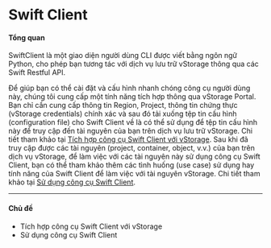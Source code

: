# Swift Client

#### Tổng quan <a href="#swiftclient-tongquan" id="swiftclient-tongquan"></a>

SwiftClient là một giao diện người dùng CLI được viết bằng ngôn ngữ Python, cho phép bạn tương tác với dịch vụ lưu trữ vStorage thông qua các Swift Restful API.

Để giúp bạn có thể cài đặt và cấu hình nhanh chóng công cụ người dùng này, chúng tôi cung cấp một tính năng tích hợp thông qua vStorage Portal. Bạn chỉ cần cung cấp thông tin Region, Project, thông tin chứng thực (vStorage credentials) chính xác và sau đó tải xuống tệp tin cấu hình (configuration file) cho Swift Client về là có thể sử dụng để tệp tin cấu hình này để truy cập đến tài nguyên của bạn trên dịch vụ lưu trữ vStorage. Chi tiết tham khảo tại [Tích hợp công cụ Swift Client với vStorage](tich-hop-cong-cu-swift-client-voi-vstorage.md).  Sau khi đã truy cập được các tài nguyên (project, container, object, v.v.) của bạn trên dịch vụ vStorage, để làm việc với các tài nguyên này sử dụng công cụ Swift Client, bạn có thể tham khảo thêm các tình huống (use case) sử dụng hay tính năng của Swift Client để làm việc với tài nguyên vStorage. Chi tiết tham khảo tại [Sử dụng công cụ Swift Client](su-dung-cong-cu-swift-client.md).

***

#### Chủ đề <a href="#swiftclient-chude" id="swiftclient-chude"></a>

* Tích hợp công cụ Swift Client với vStorage
* Sử dụng công cụ Swift Client
